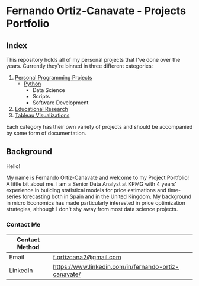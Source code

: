 # Fernando Ortiz-Canavate - Projects Portfolio

## Index

This repository holds all of my personal projects that I've done over the years. Currently they're binned in three different categories:

1. [Personal Programming Projects](https://github.com/FernandoOCC/PersonalProjects/tree/master/Personal%20Programming%20Projects)
    - [Python](https://github.com/FernandoOCC/PersonalProjects/tree/master/Personal%20Programming%20Projects/Python)
      - Data Science
      - Scripts
      - Software Development
2. [Educational Research](https://github.com/FernandoOCC/PersonalProjects/tree/master/Educational%20Research)
3. [Tableau Visualizations](https://github.com/FernandoOCC/PersonalProjects/tree/master/Tableau%20Visualizations)

Each category has their own variety of projects and should be accompanied by some form of documentation. 

## Background

Hello! 

My name is Fernando Ortiz-Canavate and welcome to my Project Portfolio! A little bit about me. I am a Senior Data Analyst at KPMG with 4 years’ experience in building statistical models for price estimations and time-series forecasting both in Spain and in the United Kingdom. My background in micro Economics has made particularly interested in price optimization strategies, although I don't shy away from most data science projects. 

<!-- Ideally, I would love to work as a Data Scientist; however, I am definitely open to chatting about other types of opportunities. -->
<!--Some technologies I enjoy working with include Python and SQL Server. Others I have worked with in the past include, MongoDB (NoSQL), Tableau, R,Power BI. and PostreSQL--> 


### Contact Me

| Contact Method |  |
| --- | --- |
| Email | f.ortizcana2@gmail.com |
| LinkedIn | https://www.linkedin.com/in/fernando-ortiz-canavate/ |
